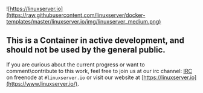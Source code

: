 ![https://linuxserver.io](https://raw.githubusercontent.com/linuxserver/docker-templates/master/linuxserver.io/img/linuxserver_medium.png)

## This is a Container in active development, and should not be used by the general public. 


If you are curious about the current progress or want to comment\contribute to this work, feel free to join us at our irc channel:
[IRC](https://www.linuxserver.io/index.php/irc/) on freenode at `#linuxserver.io` or visit our website at [https://linuxserver.io](https://www.linuxserver.io/).

